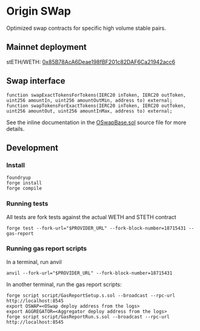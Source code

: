 # Origin SWap

Optimized swap contracts for specific high volume stable pairs.

## Mainnet deployment
stETH/WETH: [0x85B78AcA6Deae198fBF201c82DAF6Ca21942acc6](https://etherscan.io/address/0x85B78AcA6Deae198fBF201c82DAF6Ca21942acc6)

## Swap interface
```
function swapExactTokensForTokens(IERC20 inToken, IERC20 outToken, uint256 amountIn, uint256 amountOutMin, address to) external;
function swapTokensForExactTokens(IERC20 inToken, IERC20 outToken, uint256 amountOut, uint256 amountInMax, address to) external;
```
See the inline documentation in the [OSwapBase.sol](https://github.com/OriginProtocol/origin-swap/blob/master/src/OSwapBase.sol) source file for more details.

## Development

### Install

```
foundryup
forge install
forge compile
```

### Running tests

All tests are fork tests against the actual WETH and STETH contract

```
forge test --fork-url="$PROVIDER_URL" --fork-block-number=18715431 --gas-report
```

### Running gas report scripts
In a terminal, run anvil
```
anvil --fork-url="$PROVIDER_URL" --fork-block-number=18715431
```

In another terminal, run the gas report scripts:
```
forge script script/GasReportSetup.s.sol --broadcast --rpc-url http://localhost:8545
export OSWAP=<OSwap deploy address from the logs>
export AGGREGATOR=<Aggregator deploy address from the logs>
forge script script/GasReportRun.s.sol --broadcast --rpc-url http://localhost:8545
```
